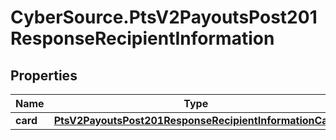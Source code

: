 # CyberSource.PtsV2PayoutsPost201ResponseRecipientInformation

## Properties
Name | Type | Description | Notes
------------ | ------------- | ------------- | -------------
**card** | [**PtsV2PayoutsPost201ResponseRecipientInformationCard**](PtsV2PayoutsPost201ResponseRecipientInformationCard.md) |  | [optional] 


